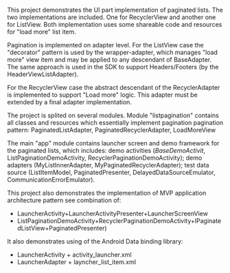 This project demonstrates the UI part implementation of paginated lists. The two implementations are included. One for RecyclerView and another one for ListView. Both implementation uses some shareable code and resources for "load more" list item.

Pagination is implemented on adapter level. For the ListView case the "decorator" pattern is used by the wrapper-adapter, which manages "load more" view item and may be applied to any descendant of BaseAdapter.
The same approach is used in the SDK to support Headers/Footers (by the HeaderViewListAdapter).

For the RecyclerView case the abstract descendant of the RecyclerAdapter is implemented to support "Load more" logic. This adapter must be extended by a final adapter implementation.

The project is splited on several modules. Module "listpagination" contains all classes and resources which essentially implement pagination pagination pattern: PaginatedListAdapter, PaginatedRecyclerAdapter, LoadMoreView


The main "app" module contains launcher screen and demo framework for the paginated lists, which includes:
demo activities (*BaseDemoActivit*, ListPaginationDemoActivity, RecyclerPaginationDemoActivity);
demo adapters (MyListInnerAdapter, MyPaginatedRecyclerAdapter);
test data source (ListItemModel, PaginatedPresenter, DelayedDataSourceEmulator, CommunicationErrorEmulator).


This project also demonstrates the implementation of MVP application architecture pattern see combination of:
- LauncherActivity+LauncherActivityPresenter+LauncherScreenView
- ListPaginationDemoActivity+RecyclerPaginationDemoActivity+IPaginatedListView+PaginatedPresenter)

It also demonstrates using of the Android Data binding library:
- LauncherActivity + activity_launcher.xml
- LauncherAdapter + layncher_list_item.xml